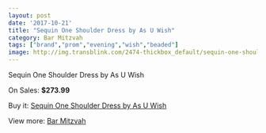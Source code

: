 ```yaml
---
layout: post
date: '2017-10-21'
title: "Sequin One Shoulder Dress by As U Wish"
category: Bar Mitzvah
tags: ["brand","prom","evening","wish","beaded"]
image: http://img.transblink.com/2474-thickbox_default/sequin-one-shoulder-dress-by-as-u-wish.jpg
---
```

Sequin One Shoulder Dress by As U Wish

On Sales: **$273.99**
<a href="https://www.transblink.com/en/bar-mitzvah/800-sequin-one-shoulder-dress-by-as-u-wish.html"><amp-img layout="responsive" width="600" height="600" src="//img.transblink.com/2474-thickbox_default/sequin-one-shoulder-dress-by-as-u-wish.jpg" alt="Sequin One Shoulder Dress by As U Wish 0" /></a>
<a href="https://www.transblink.com/en/bar-mitzvah/800-sequin-one-shoulder-dress-by-as-u-wish.html"><amp-img layout="responsive" width="600" height="600" src="//img.transblink.com/2476-thickbox_default/sequin-one-shoulder-dress-by-as-u-wish.jpg" alt="Sequin One Shoulder Dress by As U Wish 1" /></a>
<a href="https://www.transblink.com/en/bar-mitzvah/800-sequin-one-shoulder-dress-by-as-u-wish.html"><amp-img layout="responsive" width="600" height="600" src="//img.transblink.com/2475-thickbox_default/sequin-one-shoulder-dress-by-as-u-wish.jpg" alt="Sequin One Shoulder Dress by As U Wish 2" /></a>

Buy it: [Sequin One Shoulder Dress by As U Wish](https://www.transblink.com/en/bar-mitzvah/800-sequin-one-shoulder-dress-by-as-u-wish.html "Sequin One Shoulder Dress by As U Wish")

View more: [Bar Mitzvah](https://www.transblink.com/en/2-bar-mitzvah "Bar Mitzvah")